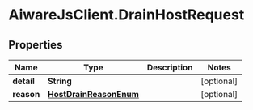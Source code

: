 # AiwareJsClient.DrainHostRequest

## Properties

Name | Type | Description | Notes
------------ | ------------- | ------------- | -------------
**detail** | **String** |  | [optional] 
**reason** | [**HostDrainReasonEnum**](HostDrainReasonEnum.md) |  | [optional] 


